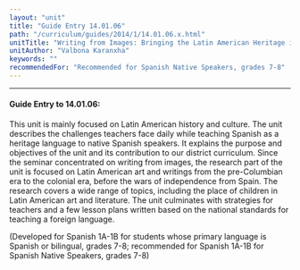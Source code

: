 ```yaml
---
layout: "unit"
title: "Guide Entry 14.01.06"
path: "/curriculum/guides/2014/1/14.01.06.x.html"
unitTitle: "Writing from Images: Bringing the Latin American Heritage into the Classroom"
unitAuthor: "Valbona Karanxha"
keywords: ""
recommendedFor: "Recommended for Spanish Native Speakers, grades 7-8"
---
```

<body>
<hr/>
<h4>
Guide Entry to 14.01.06:
</h4>
<p>
This unit is mainly focused on Latin American history and culture. The unit describes the challenges teachers face daily while teaching Spanish as a heritage language to native Spanish speakers. It explains the purpose and objectives of the unit and its contribution to our district curriculum. Since the seminar concentrated on writing from images, the research part of the unit is focused on Latin American art and writings from the pre-Columbian era to the colonial era, before the wars of independence from Spain. The research covers a wide range of topics, including the place of children in Latin American art and literature. The unit culminates with strategies for teachers and a few lesson plans written based on the national standards for teaching a foreign language.
</p>
<p>
(Developed for Spanish 1A-1B for students whose primary language is Spanish or bilingual, grades 7-8; recommended for Spanish 1A-1B for Spanish Native Speakers, grades 7-8)
<b>
</b>
</p>
</body>